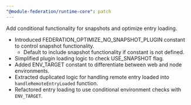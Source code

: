 ```yaml
---
"@module-federation/runtime-core": patch
---
```


Add conditional functionality for snapshots and optimize entry loading.

- Introduced FEDERATION_OPTIMIZE_NO_SNAPSHOT_PLUGIN constant to control snapshot functionality.
  - Default to include snapshot functionality if constant is not defined.
- Simplified plugin loading logic to check USE_SNAPSHOT flag.
- Added ENV_TARGET constant to differentiate between web and node environments.
- Extracted duplicated logic for handling remote entry loaded into `handleRemoteEntryLoaded` function.
- Refactored entry loading to use conditional environment checks with `ENV_TARGET`.
